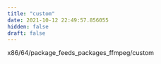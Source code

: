```yaml
---
title: "custom"
date: 2021-10-12 22:49:57.856055
hidden: false
draft: false
---
```


x86/64/package_feeds_packages_ffmpeg/custom

